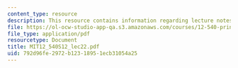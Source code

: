 ```yaml
---
content_type: resource
description: This resource contains information regarding lecture notes.
file: https://ol-ocw-studio-app-qa.s3.amazonaws.com/courses/12-540-principles-of-the-global-positioning-system-spring-2012/792d96fe2972b12318951ecb31054a25_MIT12_540S12_lec22.pdf
file_type: application/pdf
resourcetype: Document
title: MIT12_540S12_lec22.pdf
uid: 792d96fe-2972-b123-1895-1ecb31054a25
---
```

